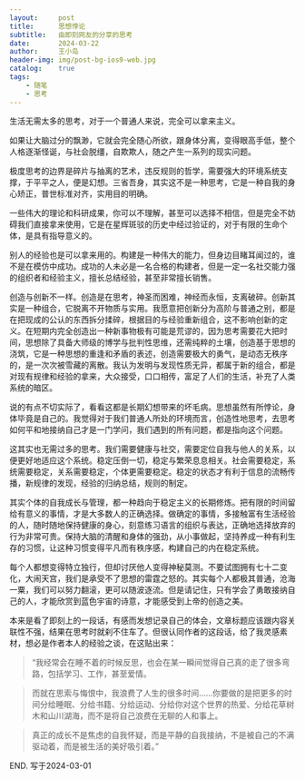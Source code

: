```yaml
---
layout:     post
title:      思想悖论
subtitle:   由即刻网友的分享的思考
date:       2024-03-22
author:     王小岛
header-img: img/post-bg-ios9-web.jpg
catalog: 	true
tags:
    - 随笔
    - 思考
---
```


生活无需太多的思考，对于一个普通人来说，完全可以拿来主义。

如果让大脑过分的飘渺，它就会完全随心所欲，跟身体分离，变得眼高手低，整个人格逐渐怪诞，与社会脱缰，自欺欺人，随之产生一系列的现实问题。

极度思考的边界是碎片与抽离的艺术，违反规则的哲学，需要强大的环境系统支撑，于平平之人，便是幻想。三省吾身，其实这不是一种思考，它是一种自我的身心矫正，普世标准对齐，实用目的明确。

一些伟大的理论和科研成果，你可以不理解，甚至可以选择不相信，但是完全不妨碍我们直接拿来使用，它是在星辉斑驳的历史中经过验证的，对于有限的生命个体，是具有指导意义的。

别人的经验也是可以拿来用的。构建是一种伟大的能力，但身边目睹耳闻过的，谁不是在模仿中成功。成功的人未必是一名合格的构建者，但是一定一名社交能力强的组织者和经验主义，擅长总结经验，甚至非常擅长销售。

创造与创新不一样。创造是在思考，神圣而困难，神经而永恒，支离破碎。创新其实是一种组合，它脱离不开物质与实用。我愿意把创新分为高阶与普通之别，都是在把现成的公认的东西拆分揉碎，根据目的与经验重新组合，这不影响创新的定义。在短期内完全创造出一种新事物极有可能是荒谬的，因为思考需要花大把时间，思想除了具备大师级的博学与批判性思维，还需纯粹的土壤，创造基于思想的浇筑，它是一种思想的重逢和矛盾的表述，创造需要极大的勇气，是动态无秩序的，是一次次被雪藏的离散。我认为发明与发现性质无异，都属于新的组合，都是对现有规律和经验的拿来，大众接受，口口相传，富足了人们的生活，补充了人类系统的暗区。

说的有点不切实际了，看看这都是长期幻想带来的坏毛病。思想虽然有所悖论，身体毕竟是自己的。我觉得对于我们普通人所处的环境而言，创造性地思考，去思考如何平和地接纳自己才是一门学问，我们遇到的所有问题，都是指向这个问题。

这其实也无需过多的思考。我们需要健康与社交，需要定位自我与他人的关系，以便更好地适应这个系统。稳定压倒一切，稳定与繁荣息息相关。社会需要稳定，系统需要稳定，关系需要稳定，个体更需要稳定。稳定的状态才有利于信息的流畅传播，新规律的发现，经验的归纳总结，规则的制定。

其实个体的自我成长与管理，都一种趋向于稳定主义的长期修炼。把有限的时间留给有意义的事情，才是大多数人的正确选择。做确定的事情，多接触富有生活经验的人，随时随地保持健康的身心，刻意练习语言的组织与表达，正确地选择放弃的行为非常可贵。保持大脑的清醒和身体的强劲，从小事做起，坚持养成一种有利生存的习惯，让这种习惯变得平凡而有秩序感，构建自己的内在稳定系统。

每个人都想变得特立独行，但却讨厌他人变得神秘莫测。不要试图拥有七十二变化，大闹天宫，我们是承受不了思想的雷霆之怒的。其实每个人都极其普通，沧海一粟，我们可以努力翻滚，更可以随波逐流。但是请记住，只有学会了勇敢接纳自己的人，才能欣赏到蓝色宇宙的诗意，才能感受到上帝的创造之美。

本来是看了即刻上的一段话，有感而发想记录自己的体会，文章标题应该跟内容关联性不强，结果在思考时就刹不住车了。但很认同作者的这段话，给了我灵感素材，想必是作者本人的经验之谈，在这贴出来：

> “我经常会在睡不着的时候反思，也会在某一瞬间觉得自己真的走了很多弯路，包括学习、工作，甚至爱情。 

> 而就在思索与悔恨中，我浪费了人生的很多时间……你要做的是把更多的时间分给睡眠、分给书籍、分给运动、分给你对这个世界的热爱、分给花草树木和山川湖海，而不是将自己浪费在无聊的人和事上。 
 
> 真正的成长不是焦虑的自我怀疑，而是平静的自我接纳，不是被自己的不满驱动着，而是被生活的美好吸引着。”


END. 写于2024-03-01


